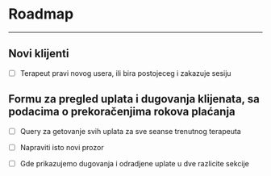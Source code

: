 # Roadmap
---

## Novi klijenti
- [ ] Terapeut pravi novog usera, ili bira postojeceg i zakazuje sesiju



## Formu za pregled uplata i dugovanja klijenata, sa podacima o prekoračenjima rokova plaćanja
- [ ] Query za getovanje svih uplata za sve seanse trenutnog terapeuta
- [ ] Napraviti isto novi prozor
- [ ] Gde prikazujemo dugovanja i odradjene uplate u dve razlicite sekcije



